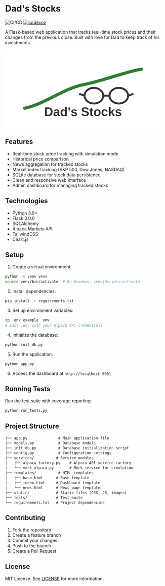 # Dad's Stocks

![CI/CD](https://github.com/gmoorevt/investment-dashboard/workflows/CI/CD/badge.svg)
[![codecov](https://codecov.io/gh/gmoorevt/investment-dashboard/branch/main/graph/badge.svg)](https://codecov.io/gh/gmoorevt/investment-dashboard)

A Flask-based web application that tracks real-time stock prices and their changes from the previous close. Built with love for Dad to keep track of his investments.

![Dad's Stocks Logo](static/logo.svg)

## Features

- Real-time stock price tracking with simulation mode
- Historical price comparison
- News aggregation for tracked stocks
- Market index tracking (S&P 500, Dow Jones, NASDAQ)
- SQLite database for stock data persistence
- Clean and responsive web interface
- Admin dashboard for managing tracked stocks

## Technologies

- Python 3.9+
- Flask 3.0.0
- SQLAlchemy
- Alpaca Markets API
- TailwindCSS
- Chart.js

## Setup

1. Create a virtual environment:
```bash
python -m venv venv
source venv/bin/activate  # On Windows: venv\Scripts\activate
```

2. Install dependencies:
```bash
pip install -r requirements.txt
```

3. Set up environment variables:
```bash
cp .env.example .env
# Edit .env with your Alpaca API credentials
```

4. Initialize the database:
```bash
python init_db.py
```

5. Run the application:
```bash
python app.py
```

6. Access the dashboard at `http://localhost:5001`

## Running Tests

Run the test suite with coverage reporting:

```bash
python run_tests.py
```

## Project Structure

```
├── app.py              # Main application file
├── models.py           # Database models
├── init_db.py          # Database initialization script
├── config.py           # Configuration settings
├── services/          # Service modules
│   ├── alpaca_factory.py    # Alpaca API service factory
│   └── mock_alpaca.py       # Mock service for simulation
├── templates/          # HTML templates
│   ├── base.html      # Base template
│   ├── index.html     # Dashboard template
│   └── news.html      # News page template
├── static/            # Static files (CSS, JS, images)
├── tests/             # Test suite
└── requirements.txt   # Project dependencies
```

## Contributing

1. Fork the repository
2. Create a feature branch
3. Commit your changes
4. Push to the branch
5. Create a Pull Request

## License

MIT License. See [LICENSE](LICENSE) for more information. 